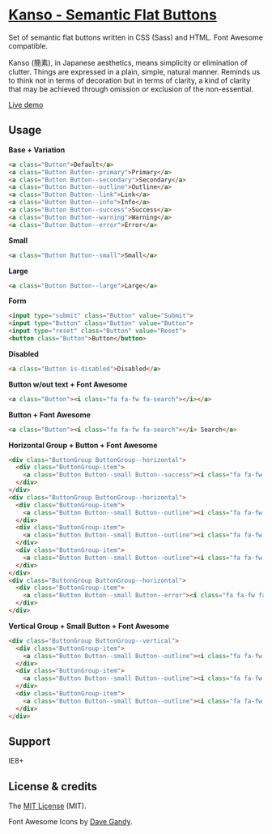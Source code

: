 # [Kanso - Semantic Flat Buttons](http://www.kolszewski.com/kanso)
Set of semantic flat buttons written in CSS (Sass) and HTML. Font Awesome compatible.

Kanso (簡素), in Japanese aesthetics, means simplicity or elimination of clutter. Things are expressed in a plain, simple, natural manner. Reminds us to think not in terms of decoration but in terms of clarity, a kind of clarity that may be achieved through omission or exclusion of the non-essential.

[Live demo](http://www.kolszewski.com/kanso)

## Usage

**Base + Variation**
```html
<a class="Button">Default</a>
<a class="Button Button--primary">Primary</a>
<a class="Button Button--secondary">Secondary</a>
<a class="Button Button--outline">Outline</a>
<a class="Button Button--link">Link</a>
<a class="Button Button--info">Info</a>
<a class="Button Button--success">Success</a>
<a class="Button Button--warning">Warning</a>
<a class="Button Button--error">Error</a>
```

**Small**
```html
<a class="Button Button--small">Small</a>
```

**Large**
```html
<a class="Button Button--large">Large</a>
```

**Form**
```html
<input type="submit" class="Button" value="Submit">
<input type="Button" class="Button" value="Button">
<input type="reset" class="Button" value="Reset">
<button class="Button">Button</button>
```

**Disabled**
```html
<a class="Button is-disabled">Disabled</a>
```

**Button w/out text + Font Awesome**
```html
<a class="Button"><i class="fa fa-fw fa-search"></i></a>
```

**Button + Font Awesome**
```html
<a class="Button"><i class="fa fa-fw fa-search"></i> Search</a>
```

**Horizontal Group + Button + Font Awesome**
```html
<div class="ButtonGroup ButtonGroup--horizontal">
  <div class="ButtonGroup-item">
    <a class="Button Button--small Button--success"><i class="fa fa-fw fa-check"></i> New Email</a>
  </div>
</div>
<div class="ButtonGroup ButtonGroup--horizontal">
  <div class="ButtonGroup-item">
    <a class="Button Button--small Button--outline"><i class="fa fa-fw fa-mail-forward"></i> Forward</a>
  </div>
  <div class="ButtonGroup-item">
    <a class="Button Button--small Button--outline"><i class="fa fa-fw fa-archive"></i> Archive</a>
  </div>
  <div class="ButtonGroup-item">
    <a class="Button Button--small Button--outline"><i class="fa fa-fw fa-folder"></i> Move</a>
  </div>
</div>
<div class="ButtonGroup ButtonGroup--horizontal">
  <div class="ButtonGroup-item">
    <a class="Button Button--small Button--error"><i class="fa fa-fw fa-trash"></i> Delete</a>
  </div>
</div>
```

**Vertical Group + Small Button + Font Awesome**
```html
<div class="ButtonGroup ButtonGroup--vertical">
  <div class="ButtonGroup-item">
    <a class="Button Button--small Button--outline"><i class="fa fa-fw fa-euro"></i> EUR</a>
  </div>
  <div class="ButtonGroup-item">
    <a class="Button Button--small Button--outline"><i class="fa fa-fw fa-gbp"></i> GBP</a>
  </div>
  <div class="ButtonGroup-item">
    <a class="Button Button--small Button--outline"><i class="fa fa-fw fa-dollar"></i> USD</a>
  </div>
</div>
```

## Support
IE8+

## License & credits
The [MIT License](https://github.com/KrisOlszewski/Kanso/blob/master/LICENSE.md) (MIT).

Font Awesome Icons by [Dave Gandy](http://fontawesome.io/).
